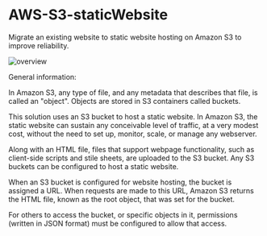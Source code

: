 # AWS-S3-staticWebsite

Migrate an existing website to static website hosting on Amazon S3 to improve reliability.

![overview](https://github.com/awilali/AWS-S3-staticWebsite/assets/60300580/58dd750c-514d-4339-81a6-188dc8f02fa5)

General information:

In Amazon S3, any type of file, and any metadata that describes that file, is called an "object". Objects are stored in S3 containers called buckets.

This solution uses an S3 bucket to host a static website. In Amazon S3, the static website can sustain any conceivable level of traffic, at a very modest cost, without the need to set up, monitor, scale, or manage any webserver.

Along with an HTML file, files that support webpage functionality, such as client-side scripts and stile sheets, are uploaded to the S3 bucket. Any S3 buckets can be configured to host a static website.

When an S3 bucket is configured for website hosting, the bucket is assigned a URL. When requests are made to this URL, Amazon S3 returns the HTML file, known as the root object, that was set for the bucket.

For others to access the bucket, or specific objects in it, permissions (written in JSON format) must be configured to allow that access.
